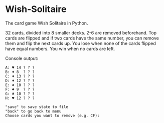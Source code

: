 # Wish-Solitaire
The card game Wish Solitaire in Python.

32 cards, divided into 8 smaller decks. 2-6 are removed beforehand.
Top cards are flipped and if two cards have the same number, you can remove them and flip the next cards up.
You lose when none of the cards flipped have equal numbers.
You win when no cards are left.

Console output:
```
A: ♥ 14 ? ? ? 
B: ♦ 8  ? ? ? 
C: ♦ 13 ? ? ? 
D: ♦ 12 ? ? ? 
E: ♠ 10 ? ? ? 
F: ♣ 9  ? ? ? 
G: ♣ 10 ? ? ? 
H: ♥ 12 ? ? ? 

"save" to save state to file
"back" to go back to menu
Choose cards you want to remove (e.g. CF):
```
